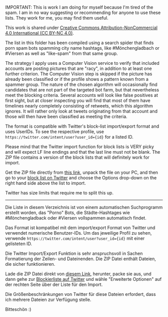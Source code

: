 IMPORTANT: This is work I am doing for myself because I'm tired of the
spam. I am in no way suggesting or recommending for anyone to use 
these lists. They work for me, you may find them useful. 

This work is shared under [Creative Commons Attribution-NonCommercial 4.0 International (CC BY-NC 4.0)](https://creativecommons.org/licenses/by-nc/4.0/). 

The list in this folder has been compiled using a search spider 
that finds porn spam bots spamming city name hashtags, like #Mönchengladbach 
or #Viersen as well as "like-spam" from that same group.

The strategy I apply uses a Computer Vision service to verify that included
accounts are posting pictures that are "racy", in addition to at least one
further criterion. The Computer Vision step is skipped if the picture has
already been classified or if the profile shows a pattern known from a spammer
group. The nature of the chosen algorithm will occasionally find candidates
that are not part of the targeted bot farm, but that nevertheless meet the
blocking criteria. Several accounts will look like false positives at first
sight, but at closer inspecting you will find that most of them have timelines
nearly completely consisting of retweets, which this algorithm ignores. It will
rather only look at tweets originating from that account and those will then
have been classified as meeting the criteria. 

The format is compatible with Twitter's block-list import/export format
and uses UserIDs. To see the respective profile, use 
`https://twitter.com/intent/user?user_id={id}` for a listed ID.

Please mind that the Twitter import function for block lists is VERY picky and 
will expect LF line endings and that the last line must not be blank. The ZIP file 
contains a version of the block lists that will definitely work for import.

Get the ZIP file directly from [this link](https://raw.githubusercontent.com/clemensv/twitter_spamlists/master/block-datewith-me1.zip), 
unpack the file on your PC, and then go to your [block list on Twitter](https://twitter.com/settings/blocked) 
and choose the Options drop-down on the right hand side above the list to import.

Twitter has size limits that require me to split this up.

----

Die Liste in diesem Verzeichnis ist von einem automatischen Suchprogramm
erstellt worden, das "Porno" Bots, die Städte-Hashtages wie #Mönchengladback oder #Viersen
vollspammen automatisch findet.

Das Format ist kompatibel mit dem import/export Format von Twitter und 
verwendet numerische Benutzer-IDs. Um das jeweilige Profil zu sehen, 
verwende `https://twitter.com/intent/user?user_id={id}` mit einer 
gelisteten ID.

Die Twitter Import/Export Funktion is sehr anspruchsvoll in Sachen 
Formatierung der Zeilen- und Dateinenden. Die ZIP Datei enthält Dateien, 
die sicher funktionieren.

Lade die ZIP Datei direkt von [diesem Link](https://raw.githubusercontent.com/clemensv/twitter_spamlists/master/block-datewith-me1.zip), 
herunter, packe sie aus, und dann gehe zur [Blockierliste auf Twitter](https://twitter.com/settings/blocked) 
und wähle "Erweiterte Optionen" auf der rechten Seite über der Liste für den Import.

Die Größenbeschränkungen von Twitter für diese Dateien erfordert, dass
ich mehrere Dateien zur Verfügung stelle.


Bitteschön :)
